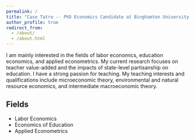 ```yaml
---
permalink: /
title: "Case Tatro -- PhD Economics Candidate at Binghamton University (SUNY)"
author_profile: true
redirect_from: 
  - /about/
  - /about.html
---
```


I am mainly interested in the fields of labor economics, education economics, and applied econometrics.
My current research focuses on teacher value-added and the impacts of state-level partisanship on education.
I have a strong passion for teaching. My teaching interests and qualifications include microeconomic theory, environmental and natural resource economics, and intermediate macroeconomic theory.


Fields
------
* Labor Economics
* Economics of Education
* Applied Econometrics



